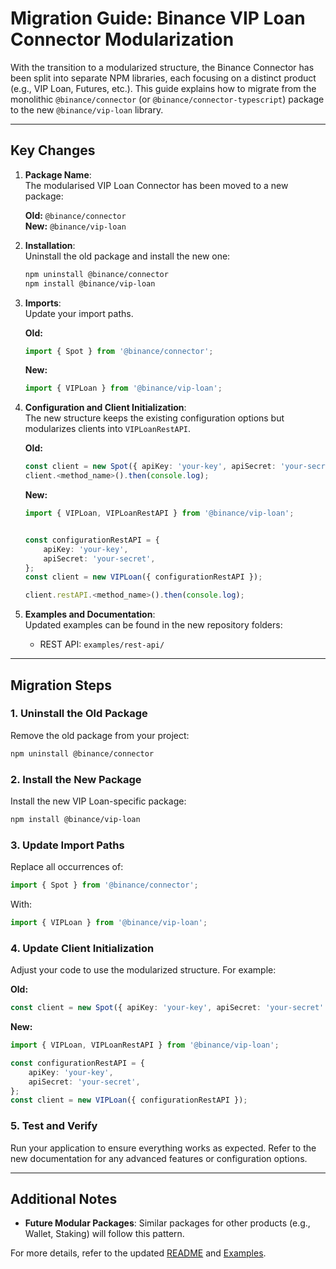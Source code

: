 # Migration Guide: Binance VIP Loan Connector Modularization

With the transition to a modularized structure, the Binance Connector has been split into separate NPM libraries, each focusing on a distinct product (e.g., VIP Loan, Futures, etc.). This guide explains how to migrate from the monolithic `@binance/connector` (or `@binance/connector-typescript`) package to the new `@binance/vip-loan` library.

---

## Key Changes

1. **Package Name**:  
   The modularised VIP Loan Connector has been moved to a new package:

    **Old:** `@binance/connector`  
     **New:** `@binance/vip-loan`

2. **Installation**:  
   Uninstall the old package and install the new one:

    ```bash
    npm uninstall @binance/connector
    npm install @binance/vip-loan
    ```

3. **Imports**:  
   Update your import paths.

    **Old:**

    ```typescript
    import { Spot } from '@binance/connector';
    ```

    **New:**

    ```typescript
    import { VIPLoan } from '@binance/vip-loan';
    ```

4. **Configuration and Client Initialization**:  
   The new structure keeps the existing configuration options but modularizes clients into `VIPLoanRestAPI`.

    **Old:**

    ```typescript
    const client = new Spot({ apiKey: 'your-key', apiSecret: 'your-secret' });
    client.<method_name>().then(console.log);
    ```

    **New:**

    ```typescript
    import { VIPLoan, VIPLoanRestAPI } from '@binance/vip-loan';


    const configurationRestAPI = {
        apiKey: 'your-key',
        apiSecret: 'your-secret',
    };
    const client = new VIPLoan({ configurationRestAPI });

    client.restAPI.<method_name>().then(console.log);
    ```

5. **Examples and Documentation**:  
   Updated examples can be found in the new repository folders:
    - REST API: `examples/rest-api/`

---

## Migration Steps

### 1. Uninstall the Old Package

Remove the old package from your project:

```bash
npm uninstall @binance/connector
```

### 2. Install the New Package

Install the new VIP Loan-specific package:

```bash
npm install @binance/vip-loan
```

### 3. Update Import Paths

Replace all occurrences of:

```typescript
import { Spot } from '@binance/connector';
```

With:

```typescript
import { VIPLoan } from '@binance/vip-loan';
```

### 4. Update Client Initialization

Adjust your code to use the modularized structure. For example:

**Old:**

```typescript
const client = new Spot({ apiKey: 'your-key', apiSecret: 'your-secret' });
```

**New:**

```typescript
import { VIPLoan, VIPLoanRestAPI } from '@binance/vip-loan';

const configurationRestAPI = {
    apiKey: 'your-key',
    apiSecret: 'your-secret',
};
const client = new VIPLoan({ configurationRestAPI });
```

### 5. Test and Verify

Run your application to ensure everything works as expected. Refer to the new documentation for any advanced features or configuration options.

---

## Additional Notes

- **Future Modular Packages**: Similar packages for other products (e.g., Wallet, Staking) will follow this pattern.

For more details, refer to the updated [README](../README.md) and [Examples](../examples/).
